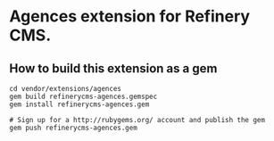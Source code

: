 # Agences extension for Refinery CMS.

## How to build this extension as a gem

    cd vendor/extensions/agences
    gem build refinerycms-agences.gemspec
    gem install refinerycms-agences.gem

    # Sign up for a http://rubygems.org/ account and publish the gem
    gem push refinerycms-agences.gem